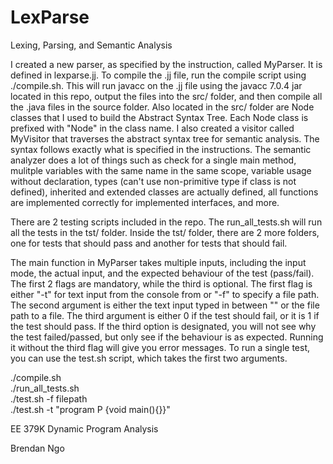 # LexParse

Lexing, Parsing, and Semantic Analysis

I created a new parser, as specified by the instruction, called MyParser. It is defined in lexparse.jj. To compile the .jj file, run the compile script using ./compile.sh. This will run javacc on the .jj file using the javacc 7.0.4 jar located in this repo, output the files into the src/ folder, and then compile all the .java files in the source folder.  Also located in the src/ folder are Node classes that I used to build the Abstract Syntax Tree. Each Node class is prefixed with "Node" in the class name. I also created a visitor called MyVisitor that traverses the abstract syntax tree for semantic analysis. The syntax follows exactly what is specified in the instructions. The semantic analyzer does a lot of things such as check for a single main method, mulitple variables with the same name in the same scope, variable usage without declaration, types (can't use non-primitive type if class is not defined), inherited and extended classes are actually defined, all functions are implemented correctly for implemented interfaces, and more.  

There are 2 testing scripts included in the repo. The run_all_tests.sh will run all the tests in the tst/ folder. Inside the tst/ folder, there are 2 more folders, one for tests that should pass and another for tests that should fail. 

The main function in MyParser takes multiple inputs, including the input mode, the actual input, and the expected behaviour of the test (pass/fail). The first 2 flags are mandatory, while the third is optional. The first flag is either "-t" for text input from the console from or "-f" to specify a file path. The second argument is either the text input typed in between "" or the file path to a file. The third argument is either 0 if the test should fail, or it is 1 if the test should pass. If the third option is designated, you will not see why the test failed/passed, but only see if the behaviour is as expected. Running it without the third flag will give you error messages. To run a single test, you can use the test.sh script, which takes the first two arguments.


./compile.sh <br/>
./run_all_tests.sh <br/>
./test.sh -f filepath <br/>
./test.sh -t "program P {void main(){}}" <br/>

EE 379K Dynamic Program Analysis 

Brendan Ngo

